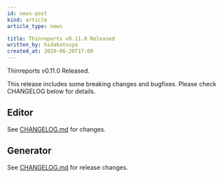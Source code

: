 ```yaml
---
id: news-post
kind: article
article_type: news

title: Thinreports v0.11.0 Released
written_by: hidakatsuya
created_at: 2020-06-20T17:09
---
```


Thinreports v0.11.0 Released.

This release includes some breaking changes and bugfixes. Please check CHANGELOG below for details.

## Editor

See [CHANGELOG.md](https://github.com/thinreports/thinreports-editor/blob/master/CHANGELOG.md#0110) for changes.

## Generator

See [CHANGELOG.md](https://github.com/thinreports/thinreports-generator/blob/master/CHANGELOG.md#0110) for release changes.
